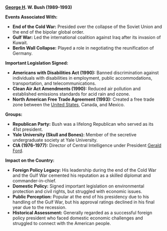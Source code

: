 **[George H](./../george-h/). W. Bush (1989-1993)**

**Events Associated With:**

* **End of the Cold War:** Presided over the collapse of the Soviet Union and the end of the bipolar global order.
* **Gulf War:** Led the international coalition against Iraq after its invasion of Kuwait.
* **Berlin Wall Collapse:** Played a role in negotiating the reunification of Germany.

**Important Legislation Signed:**

* **Americans with Disabilities Act (1990):** Banned discrimination against individuals with disabilities in employment, public accommodations, transportation, and telecommunications.
* **Clean Air Act Amendments (1990):** Reduced air pollution and established emissions standards for acid rain and ozone.
* **North American Free Trade Agreement (1993):** Created a free trade zone between the [United States](./../united-states/), Canada, and Mexico.

**Groups:**

* **Republican Party:** Bush was a lifelong Republican who served as its 41st president.
* **Yale University (Skull and Bones):** Member of the secretive undergraduate society at Yale University.
* **CIA (1976-1977):** Director of Central Intelligence under President [Gerald Ford](./../gerald-ford/).

**Impact on the Country:**

* **Foreign Policy Legacy:** His leadership during the end of the Cold War and the Gulf War cemented his reputation as a skilled diplomat and commander-in-chief.
* **Domestic Policy:** Signed important legislation on environmental protection and civil rights, but struggled with economic issues.
* **Public Perception:** Popular at the end of his presidency due to his handling of the Gulf War, but his approval ratings declined in his final year due to the recession.
* **Historical Assessment:** Generally regarded as a successful foreign policy president who faced domestic economic challenges and struggled to connect with the American people.